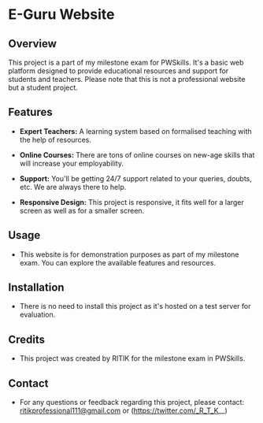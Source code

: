 # E-Guru Website

## Overview

This project is a part of my milestone exam for PWSkills. It's a basic web platform designed to provide educational resources and support for students and teachers. Please note that this is not a professional website but a student project.

## Features

- **Expert Teachers:** A learning system based
on formalised teaching with the help of resources.

- **Online Courses:** There are tons of online courses on new-age skills that will increase your employability.

- **Support:** You'll be getting 24/7 support related to your queries, doubts, etc. We are always there to help.

- **Responsive Design:** This project is responsive, it fits well for a larger screen as well as for a smaller screen.

## Usage

- This website is for demonstration purposes as part of my milestone exam. You can explore the available features and resources.

## Installation

- There is no need to install this project as it's hosted on a test server for evaluation.

## Credits

- This project was created by RITIK for the milestone exam in PWSkills.

## Contact

- For any questions or feedback regarding this project, please contact: ritikprofessional111@gmail.com or (https://twitter.com/_R_T_K__)

